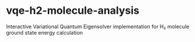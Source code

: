 # vqe-h2-molecule-analysis
Interactive Variational Quantum Eigensolver implementation for H₂ molecule ground state energy calculation
